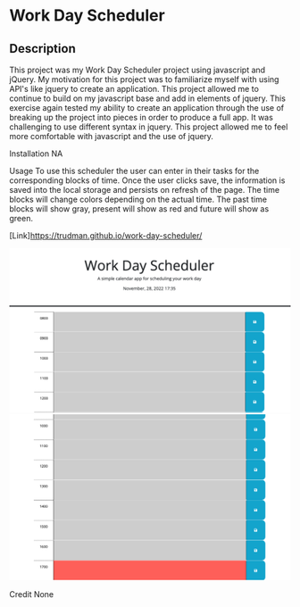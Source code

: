 # Work Day Scheduler

## Description

This project was my Work Day Scheduler project using javascript and jQuery. My motivation for this project was to familiarize myself with using API's like jquery to create an application. This project allowed me to continue to build on my javascript base and add in elements of jquery. This exercise again tested my ability to create an application through the use of breaking up the project into pieces in order to produce a full app. It was challenging to use different syntax in jquery. This project allowed me to feel more comfortable with javascript and the use of jquery.

Installation
NA

Usage
To use this scheduler the user can enter in their tasks for the corresponding blocks of time. Once the user clicks save, the information is saved into the local storage and persists on refresh of the page. The time blocks will change colors depending on the actual time. The past time blocks will show gray, present will show as red and future will show as green.

[Link]https://trudman.github.io/work-day-scheduler/

![Screenshot](assets/Screenshot%202022-11-28%20at%205.36.22%20PM.png)
![Screenshot](assets/Screenshot%202022-11-28%20at%205.36.32%20PM.png)

Credit
None
